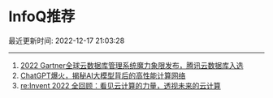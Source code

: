 # InfoQ推荐

最近更新时间: 2022-12-17 21:03:28

--- 
1. [2022 Gartner全球云数据库管理系统魔力象限发布，腾讯云数据库入选](https://www.infoq.cn/article/wpsOPplWbagOX1albwBT) 
2. [ChatGPT爆火，揭秘AI大模型背后的高性能计算网络](https://www.infoq.cn/article/IevuMz2RfOLEPfPh7Mx2) 
3. [re:Invent 2022 全回顾：看见云计算的力量，透视未来的云计算](https://www.infoq.cn/article/0O8eBz5ZJAbO3EiTbYwR) 
